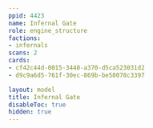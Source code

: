 ```yaml
---
ppid: 4423
name: Infernal Gate
role: engine_structure
factions:
- infernals
scans: 2
cards:
- cf42c44d-0015-3440-a370-d5ca523031d2
- d9c9a6d5-761f-30ec-869b-be58078c3397

layout: model
title: Infernal Gate
disableToc: true
hidden: true
---
```

